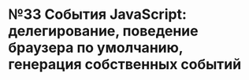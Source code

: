 # №33 События JavaScript: делегирование, поведение браузера по умолчанию, генерация собственных событий